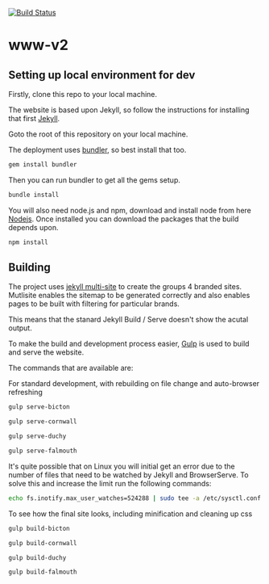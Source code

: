 [![Build Status](https://travis-ci.org/CornwallCollege/www-v2.svg?branch=master)](https://travis-ci.org/CornwallCollege/www-v2)

# www-v2


## Setting up local environment for dev
Firstly, clone this repo to your local machine.

The website is based upon Jekyll, so follow the instructions for installing that first [Jekyll](https://jekyllrb.com/docs/installation/).

Goto the root of this repository on your local machine.

The deployment uses [bundler](http://bundler.io/), so best install that too.
```bash
gem install bundler
```

Then you can run bundler to get all the gems setup.

```bash
bundle install
```

You will also need node.js and npm, download and install node from here [Nodejs](https://nodejs.org/en/). Once installed you can download the packages that the build depends upon.

```bash
npm install
```

## Building
The project uses [jekyll multi-site](https://github.com/sumdog/jekyll-multisite) to create the groups 4 branded sites.  Mutlisite enables the sitemap to be generated correctly and also enables pages to be built with filtering for particular brands.

This means that the stanard Jekyll Build / Serve doesn't show the acutal output.

To make the build and development process easier, [Gulp](https://www.npmjs.com/package/gulp) is used to build and serve the website.

The commands that are available are:

For standard development, with rebuilding on file change and auto-browser refreshing

```bash
gulp serve-bicton
```

```bash
gulp serve-cornwall
```

```bash
gulp serve-duchy
```

```bash
gulp serve-falmouth
```

It's quite possible that on Linux you will initial get an error due to the number of files that need to be watched by Jekyll and BrowserServe. To solve this and increase the limit run the following commands:

```bash
echo fs.inotify.max_user_watches=524288 | sudo tee -a /etc/sysctl.conf && sudo sysctl -p
```

To see how the final site looks, including minification and cleaning up css

```bash
gulp build-bicton
```

```bash
gulp build-cornwall
```

```bash
gulp build-duchy
```

```bash
gulp build-falmouth
```
